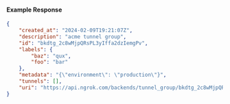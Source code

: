 <!-- Code generated for API Clients. DO NOT EDIT. -->

#### Example Response

```json
{
	"created_at": "2024-02-09T19:21:07Z",
	"description": "acme tunnel group",
	"id": "bkdtg_2c8wMjpQRsPL3yIffa2dzIemgPv",
	"labels": {
		"baz": "qux",
		"foo": "bar"
	},
	"metadata": "{\"environment\": \"production\"}",
	"tunnels": [],
	"uri": "https://api.ngrok.com/backends/tunnel_group/bkdtg_2c8wMjpQRsPL3yIffa2dzIemgPv"
}
```
